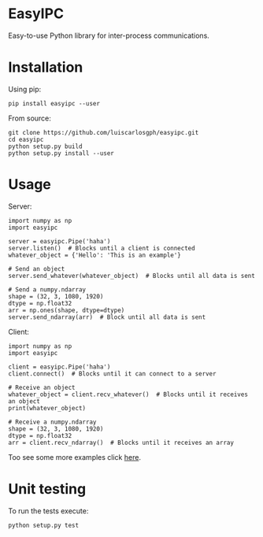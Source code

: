 # EasyIPC
Easy-to-use Python library for inter-process communications.

# Installation
Using pip:
```
pip install easyipc --user
```
From source:
```
git clone https://github.com/luiscarlosgph/easyipc.git
cd easyipc
python setup.py build
python setup.py install --user
```

# Usage
Server:
```
import numpy as np
import easyipc

server = easyipc.Pipe('haha')
server.listen()  # Blocks until a client is connected
whatever_object = {'Hello': 'This is an example'}

# Send an object 
server.send_whatever(whatever_object)  # Blocks until all data is sent

# Send a numpy.ndarray
shape = (32, 3, 1080, 1920)
dtype = np.float32
arr = np.ones(shape, dtype=dtype)
server.send_ndarray(arr)  # Block until all data is sent
```
Client:
```
import numpy as np
import easyipc

client = easyipc.Pipe('haha')
client.connect()  # Blocks until it can connect to a server

# Receive an object
whatever_object = client.recv_whatever()  # Blocks until it receives an object
print(whatever_object)

# Receive a numpy.ndarray
shape = (32, 3, 1080, 1920)
dtype = np.float32
arr = client.recv_ndarray()  # Blocks until it receives an array
```
Too see some more examples click [here](https://github.com/luiscarlosgph/easyipc/tree/master/examples).

# Unit testing
To run the tests execute:
```
python setup.py test
```
